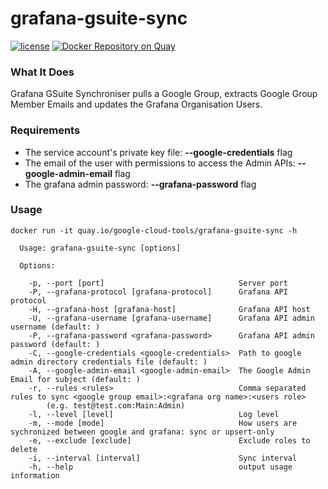 # grafana-gsuite-sync
[![license](https://img.shields.io/github/license/google-cloud-tools/grafana-gsuite-sync.svg?maxAge=604800)](https://github.com/google-cloud-tools/grafana-gsuite-sync)
[![Docker Repository on Quay](https://quay.io/repository/google-cloud-tools/grafana-gsuite-sync/status "Docker Repository on Quay")](https://quay.io/repository/google-cloud-tools/grafana-gsuite-sync)

### What It Does

Grafana GSuite Synchroniser pulls a Google Group, extracts Google Group Member Emails and updates the Grafana Organisation Users.

### Requirements

- The service account's private key file: **--google-credentials** flag
- The email of the user with permissions to access the Admin APIs:  **--google-admin-email** flag
- The grafana admin password:  **--grafana-password** flag

### Usage

```
docker run -it quay.io/google-cloud-tools/grafana-gsuite-sync -h

  Usage: grafana-gsuite-sync [options]

  Options:

    -p, --port [port]                              Server port
    -P, --grafana-protocol [grafana-protocol]      Grafana API protocol
    -H, --grafana-host [grafana-host]              Grafana API host
    -U, --grafana-username [grafana-username]      Grafana API admin username (default: )
    -P, --grafana-password <grafana-password>      Grafana API admin password (default: )
    -C, --google-credentials <google-credentials>  Path to google admin directory credentials file (default: )
    -A, --google-admin-email <google-admin-email>  The Google Admin Email for subject (default: )
    -r, --rules <rules>                            Comma separated rules to sync <google group email>:<grafana org name>:<users role>
        (e.g. test@test.com:Main:Admin)
    -l, --level [level]                            Log level
    -m, --mode [mode]                              How users are sychronized between google and grafana: sync or upsert-only
    -e, --exclude [exclude]                        Exclude roles to delete
    -i, --interval [interval]                      Sync interval
    -h, --help                                     output usage information
```